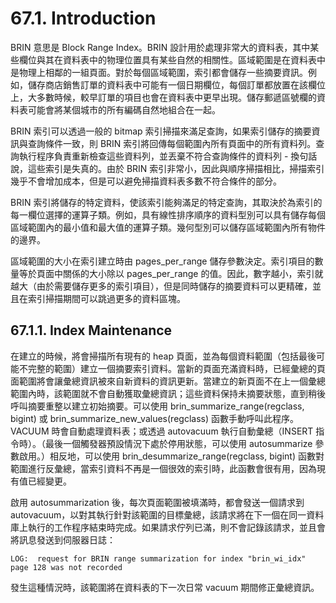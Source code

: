 # 67.1. Introduction

BRIN 意思是 Block Range Index。BRIN 設計用於處理非常大的資料表，其中某些欄位與其在資料表中的物理位置具有某些自然的相關性。區域範圍是在資料表中是物理上相鄰的一組頁面。對於每個區域範圍，索引都會儲存一些摘要資訊。例如，儲存商店銷售訂單的資料表中可能有一個日期欄位，每個訂單都放置在該欄位上，大多數時候，較早訂單的項目也會在資料表中更早出現。儲存郵遞區號欄的資料表可能會將某個城市的所有編碼自然地組合在一起。

BRIN 索引可以透過一般的 bitmap 索引掃描來滿足查詢，如果索引儲存的摘要資訊與查詢條件一致，則 BRIN 索引將回傳每個範圍內所有頁面中的所有資料列。查詢執行程序負責重新檢查這些資料列，並丟棄不符合查詢條件的資料列 - 換句話說，這些索引是失真的。由於 BRIN 索引非常小，因此與順序掃描相比，掃描索引幾乎不會增加成本，但是可以避免掃描資料表多數不符合條件的部分。

BRIN 索引將儲存的特定資料，使該索引能夠滿足的特定查詢，其取決於為索引的每一欄位選擇的運算子類。例如，具有線性排序順序的資料型別可以具有儲存每個區域範圍內的最小值和最大值的運算子類。幾何型別可以儲存區域範圍內所有物件的邊界。

區域範圍的大小在索引建立時由 pages\_per\_range 儲存參數決定。索引項目的數量等於頁面中關係的大小除以 pages\_per\_range 的值。因此，數字越小，索引就越大（由於需要儲存更多的索引項目），但是同時儲存的摘要資料可以更精確，並且在索引掃描期間可以跳過更多的資料區塊。

## 67.1.1. Index Maintenance

在建立的時候，將會掃描所有現有的 heap 頁面，並為每個資料範圍（包括最後可能不完整的範圍）建立一個摘要索引資料。當新的頁面充滿資料時，已經彙總的頁面範圍將會讓彙總資訊被來自新資料的資訊更新。當建立的新頁面不在上一個彙總範圍內時，該範圍就不會自動獲取彙總資訊；這些資料保持未摘要狀態，直到稍後呼叫摘要重整以建立初始摘要。可以使用 brin\_summarize\_range\(regclass, bigint\) 或 brin\_summarize\_new\_values\(regclass\) 函數手動呼叫此程序。 VACUUM 時會自動處理資料表；或透過 autovacuum 執行自動彙總（INSERT 指令時）。（最後一個觸發器預設情況下處於停用狀態，可以使用 autosummarize 參數啟用。）相反地，可以使用 brin\_desummarize\_range\(regclass, bigint\) 函數對範圍進行反彙總，當索引資料不再是一個很效的索引時，此函數會很有用，因為現有值已經變更。

啟用 autosummarization 後，每次頁面範圍被填滿時，都會發送一個請求到 autovacuum，以對其執行針對該範圍的目標彙總，該請求將在下一個在同一資料庫上執行的工作程序結束時完成。如果請求佇列已滿，則不會記錄該請求，並且會將訊息發送到伺服器日誌：

```text
LOG:  request for BRIN range summarization for index "brin_wi_idx" page 128 was not recorded
```

發生這種情況時，該範圍將在資料表的下一次日常 vacuum 期間修正彙總資訊。

